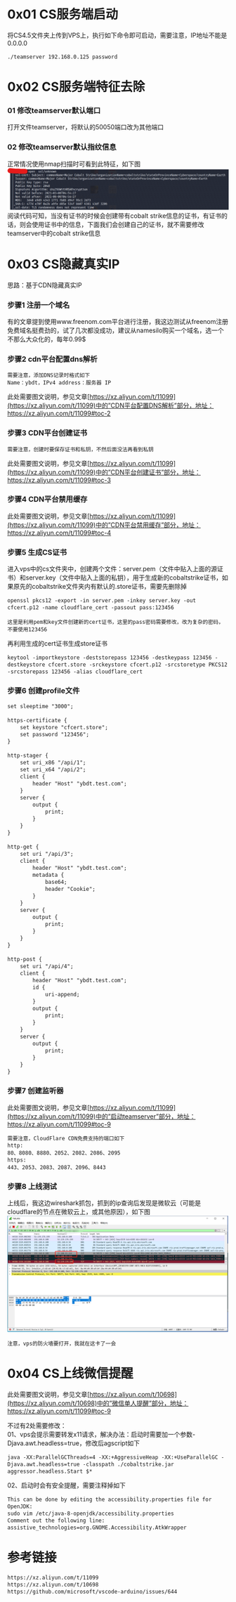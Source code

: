 # 0x01 CS服务端启动
将CS4.5文件夹上传到VPS上，执行如下命令即可启动，需要注意，IP地址不能是0.0.0.0
```
./teamserver 192.168.0.125 password
```

# 0x02 CS服务端特征去除
### 01 修改teamserver默认端口
打开文件teamserver，将默认的50050端口改为其他端口
### 02 修改teamserver默认指纹信息
正常情况使用nmap扫描时可看到此特征，如下图  
![image](./pic/02.png)  
阅读代码可知，当没有证书的时候会创建带有cobalt strike信息的证书，有证书的话，则会使用证书中的信息，下面我们会创建自己的证书，就不需要修改teamserver中的cobalt strike信息

# 0x03 CS隐藏真实IP
思路：基于CDN隐藏真实IP
### 步骤1 注册一个域名
有的文章提到使用www.freenom.com平台进行注册，我这边测试从freenom注册免费域名挺费劲的，试了几次都没成功，建议从namesilo购买一个域名，选一个不那么大众化的，每年0.99$
### 步骤2 cdn平台配置dns解析
```
需要注意，添加DNS记录时格式如下
Name：ybdt，IPv4 address：服务器 IP
```
此处需要图文说明，参见文章[https://xz.aliyun.com/t/11099](https://xz.aliyun.com/t/11099)中的”CDN平台配置DNS解析”部分，地址：https://xz.aliyun.com/t/11099#toc-2
### 步骤3 CDN平台创建证书
```
需要注意，创建时要保存证书和私钥，不然后面没法再看到私钥
```
此处需要图文说明，参见文章[https://xz.aliyun.com/t/11099](https://xz.aliyun.com/t/11099)中的”CDN平台创建证书”部分，地址：https://xz.aliyun.com/t/11099#toc-3
### 步骤4 CDN平台禁用缓存
此处需要图文说明，参见文章[https://xz.aliyun.com/t/11099](https://xz.aliyun.com/t/11099)中的”CDN平台禁用缓存”部分，地址：https://xz.aliyun.com/t/11099#toc-4
### 步骤5 生成CS证书
进入vps中的cs文件夹中，创建两个文件：server.pem（文件中贴入上面的源证书）和server.key（文件中贴入上面的私钥），用于生成新的cobaltstrike证书，如果原先的cobaltstrike文件夹内有默认的.store证书，需要先删除掉
```
openssl pkcs12 -export -in server.pem -inkey server.key -out cfcert.p12 -name cloudflare_cert -passout pass:123456

这里是利用pem和key文件创建新的cert证书，这里的pass密码需要修改，改为复杂的密码，不要使用123456
```
再利用生成的cert证书生成store证书
```
keytool -importkeystore -deststorepass 123456 -destkeypass 123456 -destkeystore cfcert.store -srckeystore cfcert.p12 -srcstoretype PKCS12 -srcstorepass 123456 -alias cloudflare_cert
```
### 步骤6 创建profile文件
```
set sleeptime "3000";

https-certificate {
    set keystore "cfcert.store";
    set password "123456";
}

http-stager {
    set uri_x86 "/api/1";
    set uri_x64 "/api/2";
    client {
        header "Host" "ybdt.test.com";
    }
    server {
        output {
            print;
        }
    }
}

http-get {
    set uri "/api/3";
    client {
        header "Host" "ybdt.test.com";
        metadata {
            base64;
            header "Cookie";
        }
    }
    server {
        output {
            print;
        }
    }
}

http-post {
    set uri "/api/4";
    client {
        header "Host" "ybdt.test.com";
        id {
            uri-append;
        }
        output {
            print;
        }
    }
    server {
        output {
            print;
        }
    }
}

```
### 步骤7 创建监听器
此处需要图文说明，参见文章[https://xz.aliyun.com/t/11099](https://xz.aliyun.com/t/11099)中的”启动teamserver”部分，地址：https://xz.aliyun.com/t/11099#toc-9
```
需要注意，CloudFlare CDN免费支持的端口如下
http:
80、8080、8880、2052、2082、2086、2095
https:
443、2053、2083、2087、2096、8443
```
### 步骤8 上线测试
上线后，我这边wireshark抓包，抓到的ip查询后发现是微软云（可能是cloudflare的节点在微软云上，或其他原因），如下图  
![image](./pic/01.png)
```
注意，vps的防火墙要打开，我就在这卡了一会
```

# 0x04 CS上线微信提醒
此处需要图文说明，参见文章[https://xz.aliyun.com/t/10698](https://xz.aliyun.com/t/10698)中的”微信单人提醒”部分，地址：https://xz.aliyun.com/t/11099#toc-9

不过有2处需要修改：  
01、vps会提示需要转发x11请求，解决办法：启动时需要加一个参数-Djava.awt.headless=true，修改后agscript如下
```
java -XX:ParallelGCThreads=4 -XX:+AggressiveHeap -XX:+UseParallelGC -Djava.awt.headless=true -classpath ./cobaltstrike.jar aggressor.headless.Start $*
```
02、启动时会有安全提醒，需要注释掉如下
```
This can be done by editing the accessibility.properties file for OpenJDK:
sudo vim /etc/java-8-openjdk/accessibility.properties
Comment out the following line:
assistive_technologies=org.GNOME.Accessibility.AtkWrapper
```

# 参考链接
```
https://xz.aliyun.com/t/11099
https://xz.aliyun.com/t/10698
https://github.com/microsoft/vscode-arduino/issues/644
```
